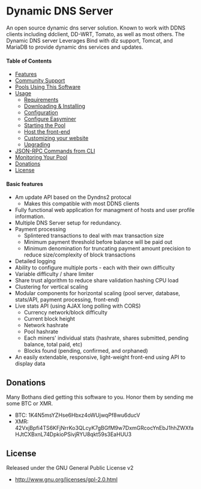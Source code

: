 Dynamic DNS Server
==================

An open source dynamic dns server solution. Known to work with DDNS clients including ddclient, DD-WRT, Tomato, as well as most others. The Dynamic DNS server Leverages Bind with dlz support, Tomcat, and MariaDB to provide dynamic dns services and updates.   



#### Table of Contents
* [Features](#features)
* [Community Support](#community--support)
* [Pools Using This Software](#pools-using-this-software)
* [Usage](#usage)
  * [Requirements](#requirements)
  * [Downloading & Installing](#1-downloading--installing)
  * [Configuration](#2-configuration)
  * [Configure Easyminer](#3-optional-configure-cryptonote-easy-miner-for-your-pool)
  * [Starting the Pool](#4-start-the-pool)
  * [Host the front-end](#5-host-the-front-end)
  * [Customizing your website](#6-customize-your-website)
  * [Upgrading](#upgrading)
* [JSON-RPC Commands from CLI](#json-rpc-commands-from-cli)
* [Monitoring Your Pool](#monitoring-your-pool)
* [Donations](#donations)
* [License](#license)



#### Basic features

* Am update API based on the Dyndns2 protocal
  * Makes this compatible with most DDNS clients
* Fully functional web application for managment of hosts and user profile information.
* Multiple DNS Server setup for redundancy.
* Payment processing
  * Splintered transactions to deal with max transaction size
  * Minimum payment threshold before balance will be paid out
  * Minimum denomination for truncating payment amount precision to reduce size/complexity of block transactions
* Detailed logging
* Ability to configure multiple ports - each with their own difficulty
* Variable difficulty / share limiter
* Share trust algorithm to reduce share validation hashing CPU load
* Clustering for vertical scaling
* Modular components for horizontal scaling (pool server, database, stats/API, payment processing, front-end)
* Live stats API (using AJAX long polling with CORS)
  * Currency network/block difficulty
  * Current block height
  * Network hashrate
  * Pool hashrate
  * Each miners' individual stats (hashrate, shares submitted, pending balance, total paid, etc)
  * Blocks found (pending, confirmed, and orphaned)
* An easily extendable, responsive, light-weight front-end using API to display data


Donations
---------

Many Bothans died getting this software to you. Honor them by sending me some BTC or XMR.

 * BTC: 1K4N5msYZHse6Hbxz4oWUjwqPf8wu6ducV
 * XMR: 42VxjBpfi4TS6KFjNrrKo3QLcyK7gBGfM9w7DxmGRcocYnEbJ1hhZWXfaHJtCXBxnL74DpkioPSivjRYU8qkt59s3EaHUU3


License
-------

Released under the GNU General Public License v2

 * http://www.gnu.org/licenses/gpl-2.0.html
